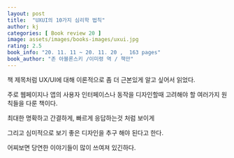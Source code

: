 ```yaml
---
layout: post
title:  "UXUI의 10가지 심리학 법칙"
author: kj
categories: [ Book review 20 ]
image: assets/images/books-images/uxui.jpg
rating: 2.5
book_info: "20. 11. 11 ~ 20. 11. 20 ,  163 pages"
book_author: "존 아블론스키 /이미령 역 / 책만"
---
```

책 제목처럼 UX/UI에 대해 이론적으로 좀 더 근본있게 알고 싶어서 읽었다.

주로 웹페이지나 앱의 사용자 인터페이스나 동작을 디자인할때 고려해야 할 여러가지 원칙들을 다룬 책이다.

최대한 명확하고 간결하게, 빠르게 응답하는것 처럼 보이게

그리고 심미적으로 보기 좋은 디자인을 추구 해야 된다고 한다.

어찌보면 당연한 이야기들이 많이 쓰여져 있긴하다.


